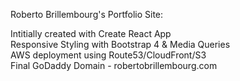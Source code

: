 Roberto Brillembourg's Portfolio Site:<br>

Intitially created with Create React App<br>
Responsive Styling with Bootstrap 4 & Media Queries<br>
AWS deployment using Route53/CloudFront/S3<br>
Final GoDaddy Domain - robertobrillembourg.com<br>
